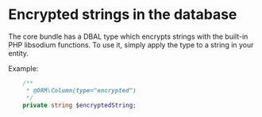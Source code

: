 # Encrypted strings in the database

The core bundle has a DBAL type which encrypts strings with the built-in PHP libsodium functions. To use it, simply
apply the type to a string in your entity.

Example:

```php
    /**
     * @ORM\Column(type="encrypted")
     */
    private string $encryptedString;
```

